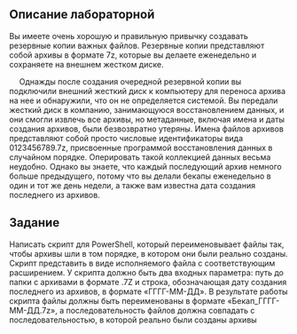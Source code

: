## Описание лабораторной
Вы имеете очень хорошую и правильную привычку создавать резервные
копии важных файлов. Резервные копии представляют собой архивы в
формате 7z, которые вы делаете еженедельно и сохраняете на внешнем
жестком диске.

&emsp; Однажды после создания очередной резервной копии вы подключили
внешний жесткий диск к компьютеру для переноса архива на нее и
обнаружили, что он не определяется системой. Вы передали жесткий диск в
компанию, занимающуюся восстановлением данных, и они смогли извлечь все
архивы, но метаданные, включая имена и даты создания архивов, были
безвозвратно утеряны. Имена файлов архивов представляют собой просто
числовые идентификаторы вида 0123456789.7z, присвоенные программой
восстановления данных в случайном порядке. Оперировать такой коллекцией
данных весьма неудобно. Однако вы знаете, что каждый последующий архив
немного больше предыдущего, потому что вы делали бекапы еженедельно в
один и тот же день недели, а также вам известна дата создания последнего из
архивов.

## Задание
Написать скрипт для PowerShell, который переименовывает файлы так,
чтобы архивы шли в том порядке, в котором они были реально созданы.
Скрипт представить в виде исполняемого файла с соответствующим
расширением. У скрипта должно быть два входных параметра: путь до папки
с архивами в формате .7Z и строка, обозначающая дату создания последнего
из архивов, в формате «ГГГГ-ММ-ДД». В результате работы скрипта файлы
должны быть переименованы в формате «Бекап_ГГГГ-ММ-ДД.7z», а
последовательность файлов должна совпадать с последовательностью, в
которой реально были созданы архивы

